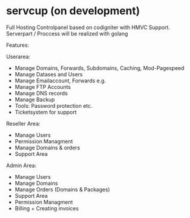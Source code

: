 # servcup (on development)

Full Hosting Controlpanel based on codigniter with HMVC Support.
Serverpart / Proccess will be realized with golang

Features:

Userarea:
- Manage Domains, Forwards, Subdomains, Caching, Mod-Pagespeed
- Manage Datases and Users
- Manage Emailaccount, Forwards e.g.
- Manage FTP Accounts
- Manage DNS records
- Manage Backup
- Tools: Password protection etc.
- Ticketsystem for support

Reseller Area:
- Manage Users
- Permission Managment
- Manage Domains & orders
- Support Area

Admin Area:
- Manage Users
- Manage Domains
- Manage Orders (Domains & Packages)
- Support Area
- Permission Managment
- Billing + Creating invoices
